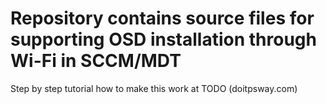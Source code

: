 # Repository contains source files for supporting OSD installation through Wi-Fi in SCCM/MDT

Step by step tutorial how to make this work at TODO (doitpsway.com)
